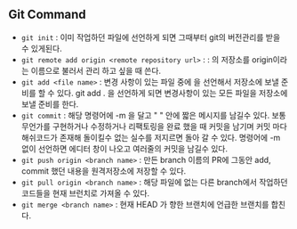 ## Git Command

- `git init` : 이미 작업하던 파일에 선언하게 되면 그때부터 git의 버전관리를 받을 수 있게된다.
- `git remote add origin <remote repository url>` : <remote repository url> : 의 저장소를 origin이라는 이름으로 불러서 관리 하고 싶을 때 쓴다.
- `git add <file name>` : 변경 사항이 있는 파일 중에 을 선언해서 저장소에 보낼 준비를 할 수 있다. git add . 을 선언하게 되면 변경사항이 있는 모든 파일을 저장소에 보낼 준비를 한다.
- `git commit` : 해당 명령어에 -m 을 달고 " " 안에 짧은 메시지를 남길수 있다. 보통 무언가를 구현하거나 수정하거나 리팩토링을 완료 했을 때 커밋을 남기며 커밋 마다 해쉬코드가 존재해 돌이킬수 없는 실수를 저지르면 돌아 갈 수 있다. 명령어에 -m 없이 선언하면 에디터 창이 나오고 여러줄의 커밋을 남길수 있다.
- `git push origin <branch name>` : 만든 branch 이름의 PR에 그동안 add, commit 했던 내용을 원격저장소에 저장할 수 있다.
- `git pull origin <branch name>` : 해당 파일에 없는 다른 branch에서 작업하던 코드들을 현재 브런치로 가져올 수 있다.
- `git merge <branch name>` : 현재 HEAD 가 향한 브랜치에 언급한 브랜치를 합친다.
